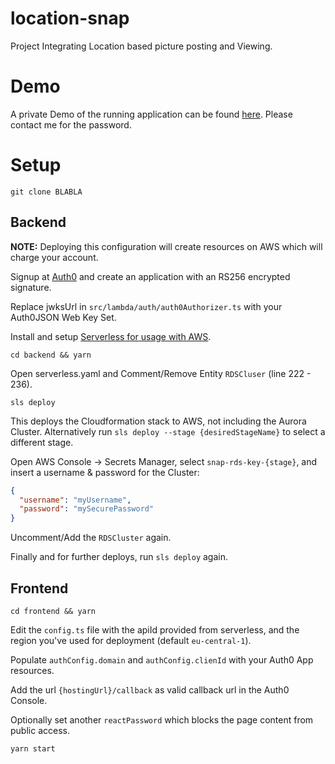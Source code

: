 # location-snap

Project Integrating Location based picture posting and Viewing.

# Demo

A private Demo of the running application can be found [here](https://d2ovsmn4ut11iq.cloudfront.net/). Please contact me for the password.

# Setup

```
git clone BLABLA
```

## Backend

**NOTE:** Deploying this configuration will create resources on AWS which will charge your account.

Signup at [Auth0](https://auth0.com/) and create an application with an RS256 encrypted signature.

Replace jwksUrl in `src/lambda/auth/auth0Authorizer.ts` with your Auth0JSON Web Key Set.

Install and setup [Serverless for usage with AWS](https://www.serverless.com/framework/docs/providers/aws/guide/credentials/).

```
cd backend && yarn
```

Open serverless.yaml and Comment/Remove Entity `RDSCluser` (line 222 - 236).

```
sls deploy
```

This deploys the Cloudformation stack to AWS, not including the Aurora Cluster. Alternatively run `sls deploy --stage {desiredStageName}` to select a different stage.

Open AWS Console -> Secrets Manager, select `snap-rds-key-{stage}`, and insert a username & password for the Cluster:

```json
{
  "username": "myUsername",
  "password": "mySecurePassword"
}
```

Uncomment/Add the `RDSCluster` again.

Finally and for further deploys, run `sls deploy` again.

## Frontend

```
cd frontend && yarn
```

Edit the `config.ts` file with the apiId provided from serverless, and the region you've used for deployment (default `eu-central-1`).

Populate `authConfig.domain` and `authConfig.clienId` with your Auth0 App resources.

Add the url `{hostingUrl}/callback` as valid callback url in the Auth0 Console.

Optionally set another `reactPassword` which blocks the page content from public access.

```
yarn start
```
